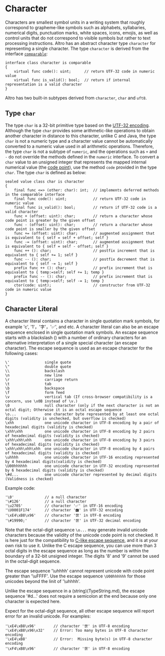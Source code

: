 # Character

Characters are smallest symbol units in a writing system that roughly correspond to grapheme-like symbols such as alphabets, syllabaries, numerical digits, punctuation marks, white spaces, icons, emojis, as well as control units that do not correspond to visible symbols but rather to text processing instructions. Altro has an abstract character type `character` for representing a single character. The type `character` is derived from the interface [`comparable`](TypeComparable.md):
```altro
interface class character is comparable
{
    virtual func code(): uint;      // return UTF-32 code in numeric value
    virtual func is_valid(): bool;  // return if internal representation is a valid character
}
```
Altro has two built-in subtypes derived from `character`, `char` and `uft8`.

## Type `char`

The type `char` is a 32-bit primitive type based on the [UTF-32 encoding](https://en.wikipedia.org/wiki/UTF-32). Although the type `char` provides some arithmetic-like operations to obtain another character in distance to this character, unlike C and Java, the type `char` is not a numeric type and a character value cannot be automatically converted to a numeric value used in all arithmetic operations. Therefore, the type `char` is not a subtype of `numeric`, and the operations such as `+` and `-` do not override the methods defined in the `numeric` interface. To convert a `char` value to an unsigned integer that represents the mapped internal numerical value (the [code point](https://en.wikipedia.org/wiki/Code_point)), use the method `code` provided in the type `char`. The type `char` is defined as below:
```altro
sealed value class char is character
{
    final func <=> (other: char): int;  // implements deferred methods in the comparable interface
    final func code(): uint;            // return UTF-32 code in numeric value
    final func is_valid(): bool;        // return if UTF-32 code is a valid character
    func + (offset: uint): char;        // return a character whose code point is greater by the given offset
    func - (offset: uint): char;        // return a character whose code point is smaller by the given offset
    func += (offset: uint): char;       // augmented assignment that is equivalent to { self = self + offset; self }
    func -= (offset: uint): char;       // augmented assignment that is equivalent to { self = self - offset; self }
    func ++ (): char;                   // postfix increment that is equivalent to { self += 1; self }
    func -- (): char;                   // postfix decrement that is equivalent to { self -= 1; self }
    prefix func ++ (): char;            // prefix increment that is equivalent to { temp:=self; self += 1; temp }
    prefix func -- (): char;            // prefix increment that is equivalent to { temp:=self; self -= 1; temp }
    ctor(code: uint);                   // constructor from UTF-32 code in numeric value
}
```

## Character Literal

A character literal contains a character in single quotation mark symbols, for example 'c', '1'，'字'，'✅', and etc. A character literal can also be an escape sequence enclosed in single quotation mark symbols. An escape sequence starts with a blackslash (\) with a number of ordinary characters for an alternative interpretation of a single special character (an escape character). The escape sequence is used as an escape character for the following cases:
```altscript
\'                single quote
\"                double quote
\\                backslash
\n                new line
\r                carriage return
\t                tab
\b                backspace
\f                form feed
\v                vertical tab (If cross-browser compatibility is a concern, use \x0B instead of \v.)
\0                null character (only if the next character is not an octal digit; Otherwise it is an octal escape sequence
\o...             one character byte represented by at least one octal digits (validity is unchecked, but overflow is checked)
\xhh              one unicode character in UTF-8 encoding by a pair of hexadecimal digits (validity is checked)
\xhh\xhh          one unicode character in UTF-8 encoding by 2 pairs of hexadecimal digits (validity is checked)
\xhh\xhh\xhh      one unicode character in UTF-8 encoding by 3 pairs of hexadecimal digits (validity is checked)
\xhh\xhh\xhh\xhh  one unicode character in UTF-8 encoding by 4 pairs of hexadecimal digits (validity is checked)
\uhhhh            one unicode character in UTF-16 encoding represented by 4 hexadecimal digits(validity is checked)
\U00hhhhhh        one unicode character in UTF-32 encoding represented by 6 hexadecimal digits (validity is checked)
\#d...            one unicode character represented by decimal digits (Validness is checked)
```
Example code:
```altscript
'\0'              // a null character
'\#126'           // a null character
'\u2705'          // character '✅' in UTF-16 encoding
'\U0001F174'      // character '🅴' in UTF-32 encoding
'\xE4\xB8\x96'    // character '世' in UTF-8 encoding
'\#19990;'        // character '世' in UTF-32 decimal encoding
```
Note that the octal-digit sequence `\o...` may generate invalid unicode characters because the validity of the unicode code point is not checked. It is here just for the compatibility to [C-like escape sequence](https://en.wikipedia.org/wiki/Escape_sequences_in_C), and it is at your own risk to use it. Unlike the C escape sequence, you can use more than 3 octal digits in the escape sequence as long as the number is within the boundary of a 32-bit unsigned integer. The digits '8' and '9' cannot be used in the octal-digit sequence.

The escape sequence '\uhhhh' cannot represent unicode with code point greater than '\uFFFF'. Use the escape sequence `\U00hhhhhh` for those unicodes beyond the linit of '\uhhhh'.

Unlike the escape sequence in a (string)(TypeString.md), the escape sequence '\#d...' does not require a semicolon at the end because only one character is expected here.

Expect for the octal-digit sequence, all other escape sequence will report error for an invalid unicode. For examples:
```altscript
'\xE4\xB8\x96'        // character '世' in UTF-8 encoding
'\xE4\xB8\x96\x32'    // Error: Too many bytes in UTF-8 character encoding
'\xE4\xB8'            // Error:  Missing byte(s) in UTF-8 character encoding
'\xF4\xB8\x96'        // character '世' in UTF-8 encoding
```



